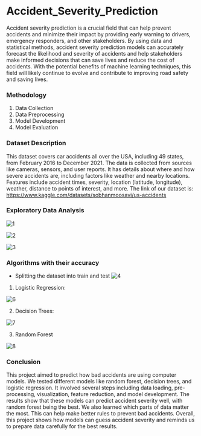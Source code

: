 # Accident_Severity_Prediction

Accident severity prediction is a crucial field that can help prevent accidents and minimize their impact by providing early warning to drivers, emergency responders, and other stakeholders. By using data and statistical methods, accident severity prediction models can accurately forecast the likelihood and severity of accidents and help stakeholders make informed decisions that can save lives and reduce the cost of accidents. With the potential benefits of machine learning techniques, this field will likely continue to evolve and contribute to improving road safety and saving lives.

### Methodology ###

1. Data Collection
2. Data Preprocessing
3. Model Development
4. Model Evaluation

### Dataset Description ###

This dataset covers car accidents all over the USA, including 49 states, from February 2016 to December 2021. The data is collected from sources like cameras, sensors, and user reports. It has details about where and how severe accidents are, including factors like weather and nearby locations. Features include accident times, severity, location (latitude, longitude), weather, distance to points of interest, and more.
The link of our dataset is: https://www.kaggle.com/datasets/sobhanmoosavi/us-accidents

### Exploratory Data Analysis ###

![1](https://github.com/Jagruti1906/Accident_Severity_Prediction/assets/50952018/be06dd79-50e4-4b5e-8aaf-5f3b6c18b6a5)

![2](https://github.com/Jagruti1906/Accident_Severity_Prediction/assets/50952018/886cf131-10c5-4600-b037-f65940f2e8d3)

![3](https://github.com/Jagruti1906/Accident_Severity_Prediction/assets/50952018/13de643f-b1f0-4ff4-bca8-d1f9fd47c6bf)

### Algorithms with their accuracy ###

* Splitting the dataset into train and test
  ![4](https://github.com/Jagruti1906/Accident_Severity_Prediction/assets/50952018/6256d5ee-0306-4d8e-881f-f3f323e93c72)

1. Logistic Regression:

 ![6](https://github.com/Jagruti1906/Accident_Severity_Prediction/assets/50952018/5d9efef5-12a0-437c-bfe3-a230c9970602)

2. Decision Trees:
   
![7](https://github.com/Jagruti1906/Accident_Severity_Prediction/assets/50952018/6ad59bfd-ad75-47c4-9e04-e3a441f66e34)

3. Random Forest

![8](https://github.com/Jagruti1906/Accident_Severity_Prediction/assets/50952018/c5783810-30d8-440b-b151-7c211fc2a586)

### Conclusion ###

This project aimed to predict how bad accidents are using computer models. We tested different models like random forest, decision trees, and logistic regression. It involved several steps including data loading, pre-processing, visualization, feature reduction, and model development. The results show that these models can predict accident severity well, with random forest being the best. We also learned which parts of data matter the most. This can help make better rules to prevent bad accidents. Overall, this project shows how models can guess accident severity and reminds us to prepare data carefully for the best results.





